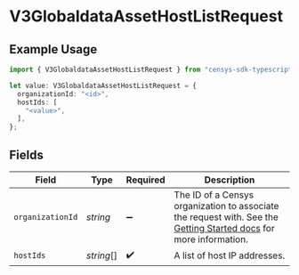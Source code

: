 # V3GlobaldataAssetHostListRequest

## Example Usage

```typescript
import { V3GlobaldataAssetHostListRequest } from "censys-sdk-typescript/models/operations";

let value: V3GlobaldataAssetHostListRequest = {
  organizationId: "<id>",
  hostIds: [
    "<value>",
  ],
};
```

## Fields

| Field                                                                                                                                                                                              | Type                                                                                                                                                                                               | Required                                                                                                                                                                                           | Description                                                                                                                                                                                        |
| -------------------------------------------------------------------------------------------------------------------------------------------------------------------------------------------------- | -------------------------------------------------------------------------------------------------------------------------------------------------------------------------------------------------- | -------------------------------------------------------------------------------------------------------------------------------------------------------------------------------------------------- | -------------------------------------------------------------------------------------------------------------------------------------------------------------------------------------------------- |
| `organizationId`                                                                                                                                                                                   | *string*                                                                                                                                                                                           | :heavy_minus_sign:                                                                                                                                                                                 | The ID of a Censys organization to associate the request with. See the [Getting Started docs](https://docs.censys.com/reference/get-started#step-3-set-your-organization-id) for more information. |
| `hostIds`                                                                                                                                                                                          | *string*[]                                                                                                                                                                                         | :heavy_check_mark:                                                                                                                                                                                 | A list of host IP addresses.                                                                                                                                                                       |